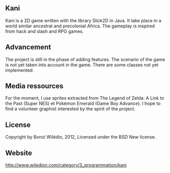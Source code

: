 Kani
-------------------------------------------------------------------
Kani is a 2D game written with the library Slick2D in Java. It take
place in a world similar ancestral and precolonial Africa. The 
gameplay is inspired from hack and slash and RPG games.

Advancement
-------------------------------------------------------------------
The project is still in the phase of adding features. The scenario 
of the game is not yet taken into account in the game. There are 
some classes not yet implemented.

Media ressources
-------------------------------------------------------------------
For the moment, I use sprites extracted from The Legend of Zelda: 
A Link to the Past (Super NES) et Pokémon Emerald (Game Boy 
Advance). I hope to find a volunteer graphist interested by the 
spirit of the project.


License
-------------------------------------------------------------------
Copyright by Bonzi Wilédio, 2012, Licensed under the BSD New 
license.

Website
-------------------------------------------------------------------
http://www.wiledion.com/category/3_programmation/kani
